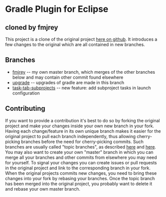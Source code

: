 Gradle Plugin for Eclipse
=========================
cloned by fmjrey 
----------------

This project is a clone of the original project [here on github](/gradle/eclipse-plugin).
It introduces a few changes to the original which are all contained in new branches.

Branches
-------

* [fmjrey](/fmjrey/eclipse-plugin/tree/fmjrey) -- my own master branch, which merges of the other branches below and may contain other commit found elsewhere
* [upgrade](/fmjrey/eclipse-plugin/tree/upgrade) -- upgrades of gradle are made in this branch
* [task-tab-subprojects](/fmjrey/eclipse-plugin/tree/task-tab-subprojects) -- new feature: add subproject tasks in launch configuration

Contributing
------------
If you want to provide a contribution it's best to do so by forking the original project and make your changes inside your own new branch in your fork.
Having each change/feature in its own unique branch makes it easier for the original project to pull each branch independently, thus allowing cherry-picking branches before the need for cherry-picking commits.
Such branches are usually called "topic branches", as described [here](https://github.com/dchelimsky/rspec/wiki/Topic-Branches) and [here](http://stackoverflow.com/questions/284514/what-is-a-git-topic-branch).
You may also want to create your own "master" branch in which you can merge all your branches and other commits from elsewhere you may need for yourself.
To signal your changes you can create issues or pull requests in the original project and link to the corresponding branch in your fork.
When the original projects commits new changes, you need to bring these changes into your fork by rebasing your branches.
Once the topic branch has been merged into the original project, you probably want to delete it and rebase your own master branch.


